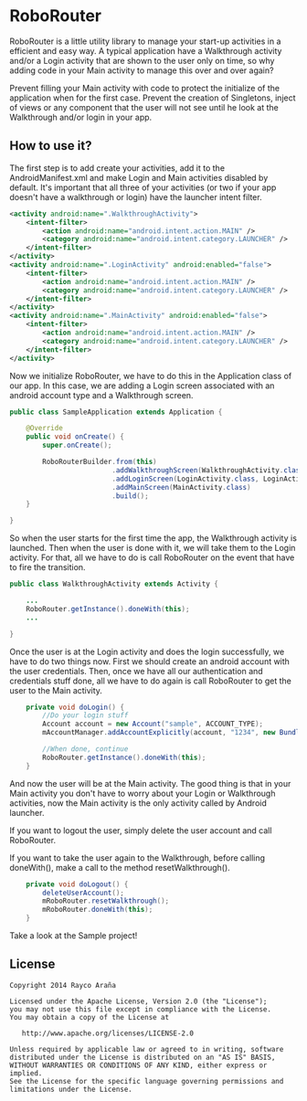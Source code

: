 RoboRouter
==========

RoboRouter is a little utility library to manage your start-up activities in a efficient and easy way.
A typical application have a Walkthrough activity and/or a Login activity that are shown to the user
only on time, so why adding code in your Main activity to manage this over and over again?

Prevent filling your Main activity with code to protect the initialize of the application when for
the first case. Prevent the creation of Singletons, inject of views or any component that the user
will not see until he look at the Walkthrough and/or login in your app.

How to use it?
--------------

The first step is to add create your activities, add it to the AndroidManifest.xml and make Login
and Main activities disabled by default. It's important that all three of your activities (or two
if your app doesn't have a walkthrough or login) have the launcher intent filter.

```xml
<activity android:name=".WalkthroughActivity">
    <intent-filter>
        <action android:name="android.intent.action.MAIN" />
        <category android:name="android.intent.category.LAUNCHER" />
    </intent-filter>
</activity>
<activity android:name=".LoginActivity" android:enabled="false">
    <intent-filter>
        <action android:name="android.intent.action.MAIN" />
        <category android:name="android.intent.category.LAUNCHER" />
    </intent-filter>
</activity>
<activity android:name=".MainActivity" android:enabled="false">
    <intent-filter>
        <action android:name="android.intent.action.MAIN" />
        <category android:name="android.intent.category.LAUNCHER" />
    </intent-filter>
</activity>
```

Now we initialize RoboRouter, we have to do this in the Application class of our app. In this case,
we are adding a Login screen associated with an android account type and a Walkthrough screen.

```java
public class SampleApplication extends Application {

	@Override
	public void onCreate() {
		super.onCreate();

		RoboRouterBuilder.from(this)
						 .addWalkthroughScreen(WalkthroughActivity.class)
						 .addLoginScreen(LoginActivity.class, LoginActivity.ACCOUNT_TYPE)
						 .addMainScreen(MainActivity.class)
						 .build();
	}

}
```

So when the user starts for the first time the app, the Walkthrough activity is launched. Then when
the user is done with it, we will take them to the Login activity. For that, all we have to do is
call RoboRouter on the event that have to fire the transition.

```java
public class WalkthroughActivity extends Activity {

    ...
    RoboRouter.getInstance().doneWith(this);
	...

}
```

Once the user is at the Login activity and does the login successfully, we have to do two things
now. First we should create an android account with the user credentials. Then, once we have all
our authentication and credentials stuff done, all we have to do again is call RoboRouter to get the
user to the Main activity.

```java
	private void doLogin() {
		//Do your login stuff
		Account account = new Account("sample", ACCOUNT_TYPE);
		mAccountManager.addAccountExplicitly(account, "1234", new Bundle());

		//When done, continue
		RoboRouter.getInstance().doneWith(this);
	}
```

And now the user will be at the Main activity. The good thing is that in your Main activity you
don't have to worry about your Login or Walkthrough activities, now the Main activity is the only
activity called by Android launcher.

If you want to logout the user, simply delete the user account and call RoboRouter.

If you want to take the user again to the Walkthrough, before calling doneWith(), make a call to
the method resetWalkthrough().

```java
	private void doLogout() {
	    deleteUserAccount();
		mRoboRouter.resetWalkthrough();
        mRoboRouter.doneWith(this);
	}
```

Take a look at the Sample project!

License
-------

    Copyright 2014 Rayco Araña

    Licensed under the Apache License, Version 2.0 (the "License");
    you may not use this file except in compliance with the License.
    You may obtain a copy of the License at

       http://www.apache.org/licenses/LICENSE-2.0

    Unless required by applicable law or agreed to in writing, software
    distributed under the License is distributed on an "AS IS" BASIS,
    WITHOUT WARRANTIES OR CONDITIONS OF ANY KIND, either express or implied.
    See the License for the specific language governing permissions and
    limitations under the License.